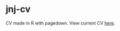 # jnj-cv

CV made in R with pagedown. View current CV [here](https://github.com/jnjahncke/jnj-cv/blob/main/resume-everything.pdf).
